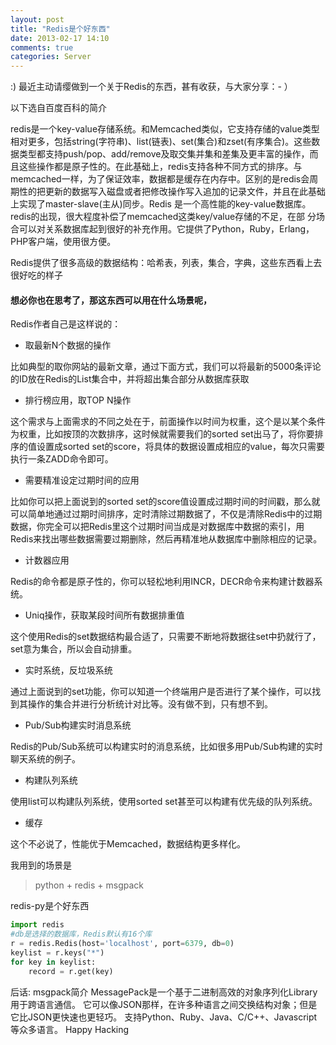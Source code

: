 ```yaml
---
layout: post
title: "Redis是个好东西"
date: 2013-02-17 14:10
comments: true
categories: Server
---
```

 :) 最近主动请缨做到一个关于Redis的东西，甚有收获，与大家分享：- ）

 以下选自百度百科的简介

redis是一个key-value存储系统。和Memcached类似，它支持存储的value类型相对更多，包括string(字符串)、list(链表)、set(集合)和zset(有序集合)。这些数据类型都支持push/pop、add/remove及取交集并集和差集及更丰富的操作，而且这些操作都是原子性的。在此基础上，redis支持各种不同方式的排序。与memcached一样，为了保证效率，数据都是缓存在内存中。区别的是redis会周期性的把更新的数据写入磁盘或者把修改操作写入追加的记录文件，并且在此基础上实现了master-slave(主从)同步。Redis 是一个高性能的key-value数据库。 redis的出现，很大程度补偿了memcached这类key/value存储的不足，在部 分场合可以对关系数据库起到很好的补充作用。它提供了Python，Ruby，Erlang，PHP客户端，使用很方便。

Redis提供了很多高级的数据结构：哈希表，列表，集合，字典，这些东西看上去很好吃的样子

#### 想必你也在思考了，那这东西可以用在什么场景呢，

Redis作者自己是这样说的：
+ 取最新N个数据的操作

比如典型的取你网站的最新文章，通过下面方式，我们可以将最新的5000条评论的ID放在Redis的List集合中，并将超出集合部分从数据库获取

+ 排行榜应用，取TOP N操作

这个需求与上面需求的不同之处在于，前面操作以时间为权重，这个是以某个条件为权重，比如按顶的次数排序，这时候就需要我们的sorted set出马了，将你要排序的值设置成sorted set的score，将具体的数据设置成相应的value，每次只需要执行一条ZADD命令即可。

+ 需要精准设定过期时间的应用

比如你可以把上面说到的sorted set的score值设置成过期时间的时间戳，那么就可以简单地通过过期时间排序，定时清除过期数据了，不仅是清除Redis中的过期数据，你完全可以把Redis里这个过期时间当成是对数据库中数据的索引，用Redis来找出哪些数据需要过期删除，然后再精准地从数据库中删除相应的记录。

+ 计数器应用

Redis的命令都是原子性的，你可以轻松地利用INCR，DECR命令来构建计数器系统。

+ Uniq操作，获取某段时间所有数据排重值

这个使用Redis的set数据结构最合适了，只需要不断地将数据往set中扔就行了，set意为集合，所以会自动排重。

+ 实时系统，反垃圾系统

通过上面说到的set功能，你可以知道一个终端用户是否进行了某个操作，可以找到其操作的集合并进行分析统计对比等。没有做不到，只有想不到。

+ Pub/Sub构建实时消息系统

Redis的Pub/Sub系统可以构建实时的消息系统，比如很多用Pub/Sub构建的实时聊天系统的例子。

+ 构建队列系统

使用list可以构建队列系统，使用sorted set甚至可以构建有优先级的队列系统。

+ 缓存

这个不必说了，性能优于Memcached，数据结构更多样化。

我用到的场景是
>python + redis + msgpack

redis-py是个好东西
```python
import redis
#db是选择的数据库，Redis默认有16个库
r = redis.Redis(host='localhost', port=6379, db=0)
keylist = r.keys("*")
for key in keylist:
    record = r.get(key)
```

后话:
msgpack简介
MessagePack是一个基于二进制高效的对象序列化Library用于跨语言通信。
它可以像JSON那样，在许多种语言之间交换结构对象；但是它比JSON更快速也更轻巧。
支持Python、Ruby、Java、C/C++、Javascript等众多语言。
Happy Hacking
